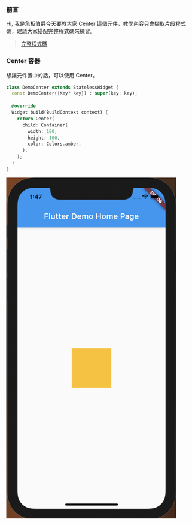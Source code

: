 ### 前言
Hi, 我是魚板伯爵今天要教大家 Center 這個元件，教學內容只會擷取片段程式碼，建議大家搭配完整程式碼來練習。

> [完整程式碼](https://github.com/Daviswww/triathlon_flutter/tree/master/day06)

### Center 容器
想讓元件置中的話，可以使用 Center。

```dart
class DemoCenter extends StatelessWidget {
  const DemoCenter({Key? key}) : super(key: key);

  @override
  Widget build(BuildContext context) {
    return Center(
      child: Container(
        width: 100,
        height: 100,
        color: Colors.amber,
      ),
    );
  }
}
```
![](https://raw.githubusercontent.com/Daviswww/triathlon_flutter/master/day06/image/DrT35ku.png)